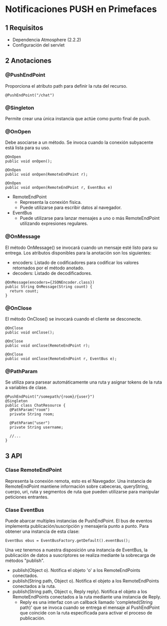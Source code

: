 # Notificaciones PUSH en Primefaces
## 1 Requisitos
- Dependencia Atmosphere (2.2.2)
- Configuración del servlet

## 2 Anotaciones

### @PushEndPoint
Proporciona el atributo path para definir la ruta del recurso.

```
@PushEndPoint("/chat")
```

### @Singleton
Permite crear una única instancia que actúe como punto final de push.

### @OnOpen
Debe asociarse a un método.
Se invoca cuando la conexión subyacente está lista para su uso.

```
@OnOpen
public void onOpen();

@OnOpen
public void onOpen(RemoteEndPoint r);

@OnOpen
public void onOpen(RemoteEndPoint r, EventBus e)
```

- RemoteEndPoint
  - Representa la conexión física.
  - Puede utilizarse para escribir datos al navegador.
- EventBus
  - Puede utilizarse para lanzar mensajes a uno o más RemoteEndPoint utilizando expresiones regulares.

### @OnMessage
El método OnMessage() se invocará cuando un mensaje esté listo para su entrega. Los atributos disponibles para la anotación son los siguientes:
- encoders: Listado de codificadores para codificar los valores retornados por el método anotado.
- decoders: Listado de decodificadores.

```
@OnMessage(encoders={JSONEncoder.class})
public String OnMessage(String count) {
  return count;
}
```

### @OnClose
El método OnClose() se invocará cuando el cliente se desconecte.

```
@OnClose
public void onClose();

@OnClose
public void onClose(RemoteEndPoint r);

@OnClose
public void onClose(RemoteEndPoint r, EventBus e);
```

### @PathParam
Se utiliza para parsear automáticamente una ruta y asignar tokens de la ruta a variables de clase.

```
@PushEndPoint("/somepath/{room}/{user}")
@Singleton
public class ChatResource {
  @PathParam("room")
  private String room;
  
  @PathParam("user")
  private String username;
  
  //...
}
```

## 3 API

### Clase RemoteEndPoint
Representa la conexión remota, esto es el Navegador. Una instancia de RemoteEndPoint mantiene información sobre cabeceras, queryString, cuerpo, uri, ruta y segmentos de ruta que pueden utilizarse para manipular peticiones entrantes.

### Clase EventBus
Puede abarcar multiples instancias de PushEndPoint. El bus de eventos implementa publicación/suscripción y mensajería punto a punto. Para obtener una instancia de esta clase:

```
EventBus ebus = EventBusFactory.getDefault().eventBus();
```

Una vez tenemos a nuestra disposición una instancia de EventBus, la publicación de datos a suscriptores se realiza mediante la sobrecarga de métodos "publish".
- publish(Object o). Notifica el objeto 'o' a los RemoteEndPoints conectados.
- publish(String path, Object o). Notifica el objeto a los RemoteEndPoints conectados a la ruta.
- publish(String path, Object o, Reply reply). Notifica el objeto a los RemoteEndPoints conectados a la ruta mediante una instancia de Reply.
  - Reply es una interfaz con un callback llamado 'completed(String path)' que se invoca cuando se entrega el mensaje al PushEndPoint que coincide con la ruta especificada para activar el proceso de publicación.
